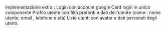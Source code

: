 Implementazione extra :
Login con account google 
Card login in unico componente
Profilo utente con film preferiti e dati dell'utente (come : nome utente,  email , telefono e età)
Liste utenti con avatar e dati personali degli utenti.